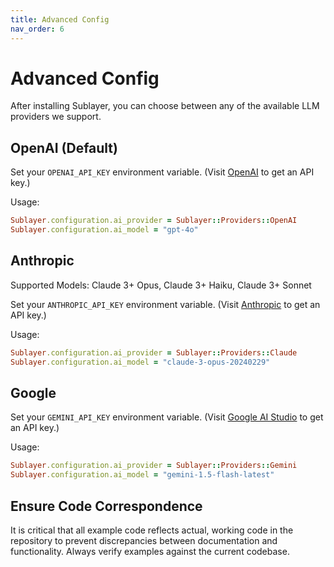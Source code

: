 ```yaml
---
title: Advanced Config
nav_order: 6
---
```

# Advanced Config

After installing Sublayer, you can choose between any of the available LLM providers we support.

## OpenAI (Default)

Set your `OPENAI_API_KEY` environment variable. (Visit [OpenAI](https://openai.com/product) to get an API key.)

Usage:

```ruby
Sublayer.configuration.ai_provider = Sublayer::Providers::OpenAI
Sublayer.configuration.ai_model = "gpt-4o"
```

## Anthropic

Supported Models: Claude 3+ Opus, Claude 3+ Haiku, Claude 3+ Sonnet

Set your `ANTHROPIC_API_KEY` environment variable. (Visit [Anthropic](https://anthropic.com/) to get an API key.)

Usage:

```ruby
Sublayer.configuration.ai_provider = Sublayer::Providers::Claude
Sublayer.configuration.ai_model = "claude-3-opus-20240229"
```

## Google

Set your `GEMINI_API_KEY` environment variable. (Visit [Google AI Studio](https://ai.google.dev/) to get an API key.)

Usage:

```ruby
Sublayer.configuration.ai_provider = Sublayer::Providers::Gemini
Sublayer.configuration.ai_model = "gemini-1.5-flash-latest"
```

## Ensure Code Correspondence

It is critical that all example code reflects actual, working code in the repository to prevent discrepancies between documentation and functionality. Always verify examples against the current codebase.